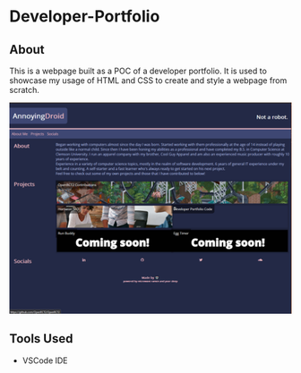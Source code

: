 # Developer-Portfolio

## About
This is a webpage built as a POC of a developer portfolio. It is used to showcase my usage of HTML and CSS to create and style a webpage from scratch.

![Developer Portfolio Site Screenshot](https://github.com/annoyingdroid/Developer-Portfolio/blob/master/DevPortfolio.png)

## Tools Used
* VSCode IDE
